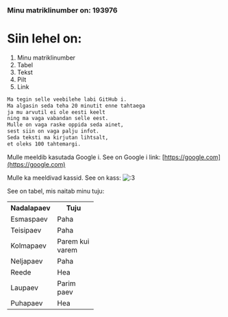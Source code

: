 
### Minu matriklinumber on: 193976
# Siin lehel on:
1. Minu matriklinumber
2. Tabel
3. Tekst
4. Pilt
5. Link

```markdown
Ma tegin selle veebilehe labi GitHub i. 
Ma algasin seda teha 20 minutit enne tahtaega 
ja mu arvutil ei ole eesti keelt 
ning ma vaga vabandan selle eest. 
Mulle on vaga raske oppida seda ainet, 
sest siin on vaga palju infot. 
Seda teksti ma kirjutan lihtsalt, 
et oleks 100 tahtemargi.
```
Mulle meeldib kasutada Google i. See on Google i link:
[https://google.com](https://google.com)

Mulle ka meeldivad kassid. See on kass:
![:3](https://i.mycdn.me/i?r=AyH4iRPQ2q0otWIFepML2LxRDY7DZDs86ohgGca_fK1rpw)

See on tabel, mis naitab minu tuju:
<table style="width:40%">
  <tr>
    <th>Nadalapaev</th>
    <th>Tuju</th> 
  </tr>
  <tr>
    <td>Esmaspaev</td>
    <td>Paha</td>
  </tr>
  <tr>
    <td>Teisipaev</td>
    <td>Paha</td>
  </tr>
  <tr>
    <td>Kolmapaev</td>
    <td>Parem kui varem</td>
  </tr>
  <tr>
    <td>Neljapaev</td>
    <td>Paha</td>
  </tr>
  <tr>
    <td>Reede</td>
    <td>Hea</td>
  </tr>
  <tr>
    <td>Laupaev</td>
    <td>Parim paev</td>
  </tr>
   <tr>
    <td>Puhapaev</td>
    <td>Hea</td>
  </tr>
</table>
